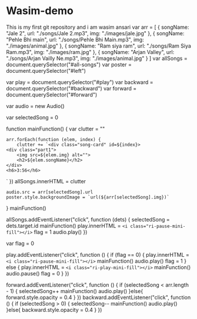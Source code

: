 # Wasim-demo
This is my first git repository
and i am wasim ansari
var arr = [
    { songName: "Jale 2", url: "./songs/Jale 2.mp3", img: "./images/jale.jpg" },
    { songName: "Pehle Bhi main", url: "./songs/Pehle Bhi Main.mp3", img: "./images/animal.jpg" },
    { songName: "Ram siya ram", url: "./songs/Ram Siya Ram.mp3", img: "./images/ram.jpg" },
    { songName: "Arjan Valley", url: "./songs/Arjan Vailly Ne.mp3", img: "./images/animal.jpg" }
]
var allSongs = document.querySelector("#all-songs")
var poster = document.querySelector("#left")

var play = document.querySelector("#play")
var backward = document.querySelector("#backward")
var forward = document.querySelector("#forward")



var audio = new Audio()

var selectedSong = 0

function mainFunction() {
    var clutter = ""

    arr.forEach(function (elem, index) {
        clutter += `<div class="song-card" id=${index}>
    <div class="part1">
        <img src=${elem.img} alt="">
        <h2>${elem.songName}</h2>
    </div>
    <h6>3:56</h6>
</div>`
    })
    allSongs.innerHTML = clutter

    audio.src = arr[selectedSong].url
    poster.style.backgroundImage = `url(${arr[selectedSong].img})`
}
mainFunction()

allSongs.addEventListener("click", function (dets) {
    selectedSong = dets.target.id
    mainFunction()
    play.innerHTML = `<i class="ri-pause-mini-fill"></i>`
    flag = 1
    audio.play()
})

var flag = 0

play.addEventListener("click", function () {
    if (flag == 0) {
        play.innerHTML = `<i class="ri-pause-mini-fill"></i>`
        mainFunction()
        audio.play()
        flag = 1
    } else {
        play.innerHTML = `<i class="ri-play-mini-fill"></i>`
        mainFunction()
        audio.pause()
        flag = 0
    }
})

forward.addEventListener("click", function () {
    if (selectedSong < arr.length - 1) {
        selectedSong++
        mainFunction()
        audio.play()
    }else{
        forward.style.opacity = 0.4
    }
})
backward.addEventListener("click", function () {
    if (selectedSong > 0) {
        selectedSong--
        mainFunction()
        audio.play()
    }else{
        backward.style.opacity = 0.4
    }
})

